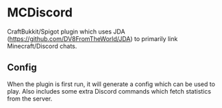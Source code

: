 # MCDiscord

CraftBukkit/Spigot plugin which uses JDA (https://github.com/DV8FromTheWorld/JDA) to primarily link Minecraft/Discord chats.

## Config
When the plugin is first run, it will generate a config which can be used to play.
Also includes some extra Discord commands which fetch statistics from the server.

